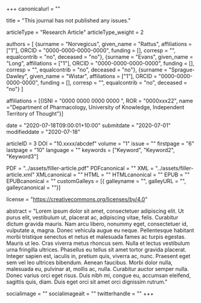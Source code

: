 +++
canonicalurl = ""

title = "This journal has not published any issues."

articleType = "Research Article"
articleType_weight = 2

authors = [
  {surname = "Norvegicus",  given_name = "Rattus",  affiliations = ["1"],  ORCID = "0000-0000-0000-0000", funding = [], corresp = "", equalcontrib = "no", deceased = "no"},
  {surname = "Evans",  given_name = "Long",  affiliations = ["1"],  ORCID = "0000-0000-0000-0000", funding = [], corresp = "", equalcontrib = "no", deceased = "no"},
  {surname = "Sprague-Dawley",  given_name = "Wistar",  affiliations = ["1"],  ORCID = "0000-0000-0000-0000", funding = [], corresp = "", equalcontrib = "no", deceased = "no"}
]

affiliations = [{ISNI = "0000 0000 0000 0000 ", ROR = "0000xxx22", name ="Department of Pharmacology, University of Knowledge, Independent Territory of Thought"}]

date = "2020-07-18T09:00:01+10:00"
submitdate = "2020-07-01"
modifieddate = "2020-07-18"

articleID = 3
DOI = "10.xxxx/abcdef"
volume = "1"
issue = ""
firstpage = "6"
lastpage = "10"
language = ""
keywords = ["Keyword", "Keyword2", "Keyword3"]


PDF = "../assets/filler-article.pdf"
PDFcanonical = ""
XML = "../assets/filler-article.xml"
XMLcanonical = ""
HTML = ""
HTMLcanonical = ""
EPUB = ""
EPUBcanonical = ""
customGalleys = [{ galleyname = "", galleyURL = "", galleycanonical = ""}]

license = "https://creativecommons.org/licenses/by/4.0"

abstract = "Lorem ipsum dolor sit amet, consectetuer adipiscing elit. Ut purus elit, vestibulum ut, placerat ac, adipiscing vitae, felis. Curabitur dictum gravida mauris. Nam arcu libero, nonummy eget, consectetuer id, vulputate a, magna. Donec vehicula augue eu neque. Pellentesque habitant morbi tristique senectus et netus et malesuada fames ac turpis egestas. Mauris ut leo. Cras viverra metus rhoncus sem. Nulla et lectus vestibulum urna fringilla ultrices. Phasellus eu tellus sit amet tortor gravida placerat. Integer sapien est, iaculis in, pretium quis, viverra ac, nunc. Praesent eget sem vel leo ultrices bibendum. Aenean faucibus. Morbi dolor nulla, malesuada eu, pulvinar at, mollis ac, nulla. Curabitur auctor semper nulla. Donec varius orci eget risus. Duis nibh mi, congue eu, accumsan eleifend, sagittis quis, diam. Duis eget orci sit amet orci dignissim rutrum."


socialimage = ""
socialimagealt = ""
twitterhandle = ""
+++

